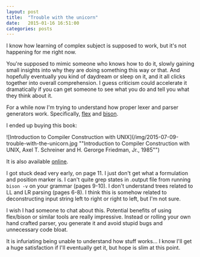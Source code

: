 ```yaml
---
layout: post
title:  "Trouble with the unicorn"
date:   2015-01-16 16:51:00
categories: posts
---
```


I know how learning of complex subject is supposed to work, but it's not happening for me right now.

You're supposed to mimic someone who knows how to do it, slowly gaining small insights into why
they are doing something this way or that. And hopefully eventually you kind of daydream or sleep
on it, and it all clicks together into overall comprehension. I guess criticism could accelerate it
dramatically if you can get someone to see what you do and tell you what they think about it.

For a while now I'm trying to understand how proper lexer and parser generators work.
Specifically, [flex](http://flex.sourceforge.net/manual/) and
[bison](http://www.gnu.org/software/bison/manual/html_node/index.html).

I ended up buying this book:

![Introduction to Compiler Construction with UNIX](/img/2015-07-09-trouble-with-the-unicorn.jpg ""Introduction to Compiler Construction with UNIX, Axel T. Schreiner and H. Gerorge Friedman, Jr., 1985"")

It is also available [online](http://scholarworks.rit.edu/cgi/viewcontent.cgi?article=1064&context=books).

I got stuck dead very early, on page 11. I just don't get what a formulation and position marker is.
I can't quite grep states in .output file from running `bison -v` on your grammar (pages 9-10).
I don't understand trees related to LL and LR parsing (pages 6-8). I think this is somehow related to
deconstructing input string left to right or right to left, but I'm not sure.

I wish I had someone to chat about this. Potential benefits of using flex/bison or similar tools are
really impressive. Instead or rolling your own hand crafted parser, you generate it and avoid stupid bugs
and unnecessary code bloat.

It is infuriating being unable to understand how stuff works... I know I'll get a huge satisfaction if
I'll eventually get it, but hope is slim at this point.
